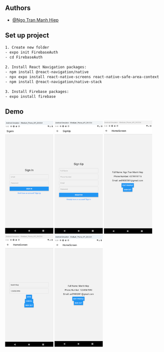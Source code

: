 
## Authors

- [@Ngo Tran Manh Hiep](https://github.com/JayceNgo)


## Set up project

    1. Create new folder
    - expo init FirebaseAuth
    - cd FirebaseAuth

    2. Install React Navigation packages:
    - npm install @react-navigation/native
    - npx expo install react-native-screens react-native-safe-area-context
    - npm install @react-navigation/native-stack

    3. Install Firebase packages:
    - expo install firebase

## Demo

<img src="SignIn.png" alt="Logo" width="157"> <img src="SignUp.png" alt="Logo" width="157"> <img src="Home.png" alt="Logo" width="157"> <img src="Edit.png" alt="Logo" width="157"> <img src="AfterEdit.png" alt="Logo" width="157">


